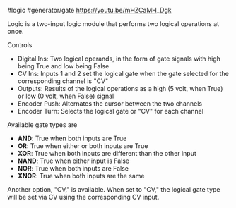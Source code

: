 #logic #generator/gate 
https://youtu.be/mHZCaMH_Dgk

Logic is a two-input logic module that performs two logical operations at once.

Controls
* Digital Ins: Two logical operands, in the form of gate signals with high being True and low being False
* CV Ins: Inputs 1 and 2 set the logical gate when the gate selected for the corresponding channel is "CV"
* Outputs: Results of the logical operations as a high (5 volt, when True) or low (0 volt, when False) signal
* Encoder Push: Alternates the cursor between the two channels
* Encoder Turn: Selects the logical gate or "CV" for each channel

Available gate types are
* **AND**: True when both inputs are True
* **OR**: True when either or both inputs are True
* **XOR**: True when both inputs are different than the other input
* **NAND**: True when either input is False
* **NOR**: True when both inputs are False
* **XNOR**: True when both inputs are the same

Another option, "CV," is available. When set to "CV," the logical gate type will be set via CV using the corresponding CV input.